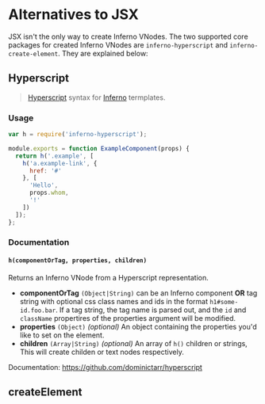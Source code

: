 # Alternatives to JSX

JSX isn't the only way to create Inferno VNodes. The two supported core packages for created 
Inferno VNodes are `inferno-hyperscript` and `inferno-create-element`. They are explained below:

## Hyperscript

> [Hyperscript](https://github.com/dominictarr/hyperscript) syntax for [Inferno](https://github.com/trueadm/inferno) termplates.

### Usage

```javascript
var h = require('inferno-hyperscript');

module.exports = function ExampleComponent(props) {
  return h('.example', [
    h('a.example-link', {
      href: '#'
    }, [
      'Hello',
      props.whom,
      '!'
    ])
  ]);
};
```

### Documentation

#### `h(componentOrTag, properties, children)`

Returns an Inferno VNode from a Hyperscript representation.

* **componentOrTag** `(Object|String)` can be an Inferno component **OR** tag string with optional css class names and ids in the format `h1#some-id.foo.bar`.
  If a tag string, the tag name is parsed out, and the `id` and `className` propertires of the properties argument will be modified.
* **properties** `(Object)` *(optional)* An object containing the properties you'd like to set on the element.
* **children** `(Array|String)` *(optional)* An array of `h()` children or strings, This will create childen or text nodes respectively.

Documentation: <https://github.com/dominictarr/hyperscript>

## createElement

